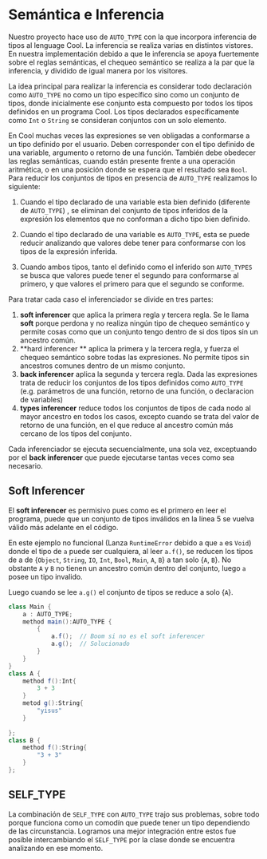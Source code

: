 # Semántica e Inferencia

Nuestro proyecto hace uso de `AUTO_TYPE` con la que incorpora inferencia de tipos al lenguage Cool. La inferencia se realiza varias en distintos vistores. En nuestra implementación debido a que le inferencia se apoya fuertemente sobre el reglas semánticas, el chequeo semántico se realiza a la par que la inferencia, y dividido de igual manera por los visitores.

La idea principal para realizar la inferencia es considerar todo declaración como `AUTO_TYPE` no como un tipo específico sino como un conjunto de tipos, donde inicialmente ese conjunto esta compuesto por todos los tipos definidos en un programa Cool. Los tipos declarados específicamente como `Int` o `String` se consideran conjuntos con un solo elemento.

En  Cool muchas veces las expresiones se ven obligadas a conformarse a un tipo definido por el usuario. Deben corresponder con el tipo definido de una variable, argumento o retorno de una función. También debe obedecer las reglas semánticas, cuando están presente frente a una operación aritmética, o en una posición donde se espera que el resultado sea `Bool`. Para reducir los conjuntos de tipos en presencia de `AUTO_TYPE` realizamos lo siguiente:

1. Cuando el tipo declarado de una variable esta bien definido (diferente de `AUTO_TYPE`) , se eliminan  del conjunto de tipos inferidos de la expresión los elementos que no conforman a dicho tipo bien definido.

2. Cuando el tipo declarado de una variable es `AUTO_TYPE`, esta se puede reducir analizando que valores debe tener para conformarse con los tipos de la expresión inferida.

3. Cuando ambos tipos, tanto el definido como el inferido son `AUTO_TYPES` se busca que valores puede tener el segundo para conformarse al primero, y que valores el primero para que el segundo se conforme.

Para tratar cada caso el inferenciador se divide en tres partes:

1. **soft inferencer** que aplica la primera regla y tercera regla. Se le llama **soft** porque perdona y no realiza ningún tipo de chequeo semántico y permite cosas como que un conjunto  tengo dentro de si dos tipos sin un ancestro común.
2. **hard inferencer ** aplica la primera y la tercera regla, y fuerza el chequeo semántico sobre todas las expresiones. No permite tipos sin ancestros comunes dentro de un mismo conjunto.
3. **back inferencer** aplica la segunda y tercera regla. Dada las expresiones trata de reducir los conjuntos de los tipos definidos como `AUTO_TYPE` (e.g. parámetros de una función, retorno de una función, o declaracion de  variables)
4. **types inferencer** reduce todos los conjuntos de tipos de cada nodo al mayor ancestro en todos los casos, excepto cuando se trata del valor de retorno de una función, en el que reduce al ancestro común más cercano de los tipos del conjunto.

Cada inferenciador se ejecuta secuencialmente, una sola vez, exceptuando por el **back inferencer** que puede ejecutarse tantas veces como sea necesario.

## Soft Inferencer

El **soft inferencer** es permisivo pues como es el primero en leer el programa, puede que un conjunto de tipos inválidos en la línea 5 se vuelva válido más adelante en el código.

En este ejemplo no funcional (Lanza `RuntimeError` debido a que `a` es `Void`) donde el tipo de `a`  puede ser cualquiera, al leer `a.f()`, se reducen los tipos de a de  {`Object`, `String`, `IO`, `Int`, `Bool`, `Main`, `A`, `B`} a tan solo {`A`, `B`}. No obstante `A` y `B` no tienen un ancestro común dentro del conjunto, luego `a` posee un tipo invalido.

Luego cuando se lee `a.g()` el conjunto de tipos se reduce a  solo {`A`}.

```c#
class Main {
	a : AUTO_TYPE;
	method main():AUTO_TYPE {
		{
			a.f();  // Boom si no es el soft inferencer
			a.g();  // Solucionado
		}
	}
}
class A {
	method f():Int{
		3 + 3
	}
	metod g():String{
		"yisus"
	}
	
};
class B {
	method f():String{
		"3 + 3"
	}
};
```

## SELF_TYPE

La combinación de `SELF_TYPE` con `AUTO_TYPE` trajo sus problemas, sobre todo porque funciona como un comodín que puede tener un tipo dependiendo de las circunstancia. Logramos una mejor integración entre estos fue posible intercambiando el `SELF_TYPE` por la clase donde se encuentra analizando en ese momento.
